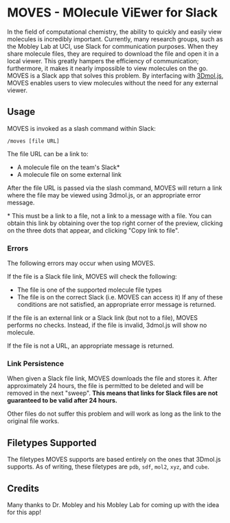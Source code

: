 # MOVES - MOlecule ViEwer for Slack

In the field of computational chemistry, the ability to quickly and easily view
molecules is incredibly important. Currently, many research groups, such as the
Mobley Lab at UCI, use Slack for communication purposes. When they share
molecule files, they are required to download the file and open it in a local
viewer. This greatly hampers the efficiency of communication; furthermore, it
makes it nearly impossible to view molecules on the go. MOVES is a Slack app
that solves this problem. By interfacing with
[3Dmol.js](http://3dmol.csb.pitt.edu/index.html), MOVES enables users to view
molecules without the need for any external viewer.


## Usage

MOVES is invoked as a slash command within Slack:
```
/moves [file URL]
```
The file URL can be a link to:
* A molecule file on the team's Slack\*
* A molecule file on some external link

After the file URL is passed via the slash command, MOVES will return a link
where the file may be viewed using 3dmol.js, or an appropriate error message.

\* This must be a link to a file, not a link to a message with a file. You can
obtain this link by obtaining over the top right corner of the preview, clicking
on the three dots that appear, and clicking "Copy link to file".

### Errors

The following errors may occur when using MOVES.

If the file is a Slack file link, MOVES will check the following:
* The file is one of the supported molecule file types
* The file is on the correct Slack (i.e. MOVES can access it)
If any of these conditions are not satisfied, an appropriate error message is
returned.

If the file is an external link or a Slack link (but not to a file), MOVES
performs no checks. Instead, if the file is invalid, 3dmol.js will show no
molecule.

If the file is not a URL, an appropriate message is returned.

### Link Persistence

When given a Slack file link, MOVES downloads the file and stores it. After
approximately 24 hours, the file is permitted to be deleted and will be removed
in the next "sweep". __This means that links for Slack files are not guaranteed
to be valid after 24 hours.__

Other files do not suffer this problem and will work as long as the link to the
original file works.


## Filetypes Supported

The filetypes MOVES supports are based entirely on the ones that 3Dmol.js
supports. As of writing, these filetypes are `pdb`, `sdf`, `mol2`, `xyz`, and
`cube`.


## Credits

Many thanks to Dr. Mobley and his Mobley Lab for coming up with the idea for
this app!
